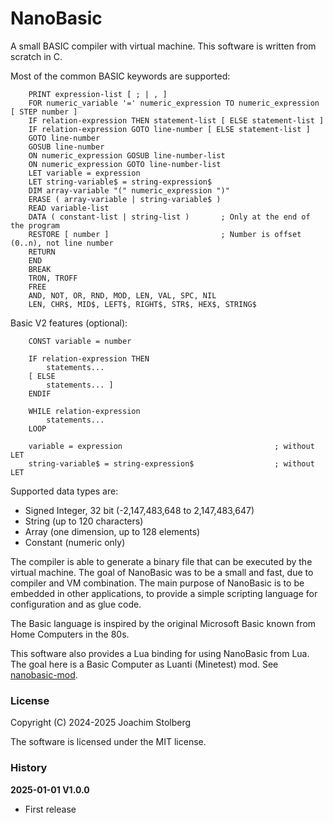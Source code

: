 NanoBasic
=========

A small BASIC compiler with virtual machine.
This software is written from scratch in C.

Most of the common BASIC keywords are supported:

```bnf
    PRINT expression-list [ ; | , ]
    FOR numeric_variable '=' numeric_expression TO numeric_expression [ STEP number ]
    IF relation-expression THEN statement-list [ ELSE statement-list ]
    IF relation-expression GOTO line-number [ ELSE statement-list ]
    GOTO line-number
    GOSUB line-number
    ON numeric_expression GOSUB line-number-list
    ON numeric_expression GOTO line-number-list
    LET variable = expression
    LET string-variable$ = string-expression$
    DIM array-variable "(" numeric_expression ")"
    ERASE ( array-variable | string-variable$ )
    READ variable-list
    DATA ( constant-list | string-list )       ; Only at the end of the program
    RESTORE [ number ]                         ; Number is offset (0..n), not line number
    RETURN
    END
    BREAK
    TRON, TROFF
    FREE
    AND, NOT, OR, RND, MOD, LEN, VAL, SPC, NIL
    LEN, CHR$, MID$, LEFT$, RIGHT$, STR$, HEX$, STRING$
```

Basic V2 features (optional):

```bnf
    CONST variable = number

    IF relation-expression THEN 
        statements...
    [ ELSE
        statements... ]
    ENDIF

    WHILE relation-expression
        statements...
    LOOP

    variable = expression                                  ; without LET
    string-variable$ = string-expression$                  ; without LET
```

Supported data types are:

- Signed Integer, 32 bit (-2,147,483,648 to 2,147,483,647)
- String (up to 120 characters)
- Array (one dimension, up to 128 elements)
- Constant (numeric only)

The compiler is able to generate a binary file that can be executed by the virtual machine.
The goal of NanoBasic was to be a small and fast, due to compiler and VM combination.
The main purpose of NanoBasic is to be embedded in other applications, to provide a
simple scripting language for configuration and as glue code.

The Basic language is inspired by the original Microsoft Basic known from Home Computers
in the 80s.

This software also provides a Lua binding for using NanoBasic from Lua. The goal
here is a Basic Computer as Luanti (Minetest) mod.
See [nanobasic-mod](https://github.com/joe7575/nanobasic-mod).

### License

Copyright (C) 2024-2025 Joachim Stolberg

The software is licensed under the MIT license.

### History

**2025-01-01 V1.0.0**

- First release
